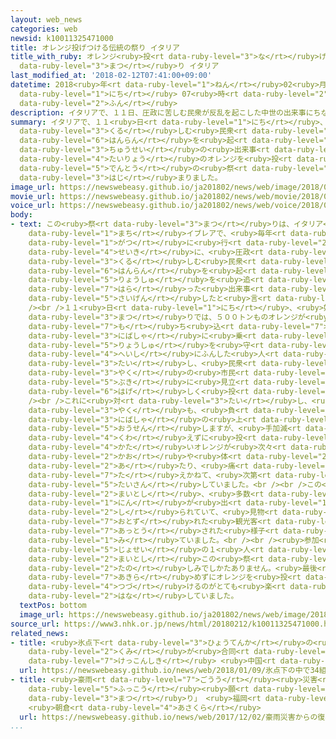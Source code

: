 ```yaml
---
layout: web_news
categories: web
newsid: k10011325471000
title: オレンジ投げつける伝統の祭り イタリア
title_with_ruby: オレンジ<ruby>投<rt data-ruby-level="3">な</rt></ruby>げつける<ruby>伝統<rt data-ruby-level="5">でんとう</rt></ruby>の<ruby>祭<rt
  data-ruby-level="3">まつ</rt></ruby>り イタリア
last_modified_at: '2018-02-12T07:41:00+09:00'
datetime: 2018<ruby>年<rt data-ruby-level="1">ねん</rt></ruby>02<ruby>月<rt data-ruby-level="1">がつ</rt></ruby>12<ruby>日<rt
  data-ruby-level="1">にち</rt></ruby> 07<ruby>時<rt data-ruby-level="2">じ</rt></ruby>41<ruby>分<rt
  data-ruby-level="2">ふん</rt></ruby>
description: イタリアで、１１日、圧政に苦しむ民衆が反乱を起こした中世の出来事にちなんで、大量のオレンジを投げつける伝統の祭りが始まりました。
summary: イタリアで、１１<ruby>日<rt data-ruby-level="1">にち</rt></ruby>、<ruby>圧政<rt data-ruby-level="5">あっせい</rt></ruby>に<ruby>苦<rt
  data-ruby-level="3">くる</rt></ruby>しむ<ruby>民衆<rt data-ruby-level="6">みんしゅう</rt></ruby>が<ruby>反乱<rt
  data-ruby-level="6">はんらん</rt></ruby>を<ruby>起<rt data-ruby-level="3">お</rt></ruby>こした<ruby>中世<rt
  data-ruby-level="3">ちゅうせい</rt></ruby>の<ruby>出来事<rt data-ruby-level="3">できごと</rt></ruby>にちなんで、<ruby>大量<rt
  data-ruby-level="4">たいりょう</rt></ruby>のオレンジを<ruby>投<rt data-ruby-level="3">な</rt></ruby>げつける<ruby>伝統<rt
  data-ruby-level="5">でんとう</rt></ruby>の<ruby>祭<rt data-ruby-level="3">まつ</rt></ruby>りが<ruby>始<rt
  data-ruby-level="3">はじ</rt></ruby>まりました。
image_url: https://newswebeasy.github.io/ja201802/news/web/image/2018/02/12/K10011325471_1802120854_1802120857_01_02.jpg
movie_url: https://newswebeasy.github.io/ja201802/news/web/movie/2018/02/12/k10011325471_201802121351_201802121352.mp4
voice_url: https://newswebeasy.github.io/ja201802/news/web/voice/2018/02/12/k10011325471_201802121351_201802121352.mp3
body:
- text: この<ruby>祭<rt data-ruby-level="3">まつ</rt></ruby>りは、イタリア<ruby>北部<rt data-ruby-level="3">ほくぶ</rt></ruby>の<ruby>町<rt
    data-ruby-level="1">まち</rt></ruby>イブレアで、<ruby>毎年<rt data-ruby-level="2">まいとし</rt></ruby>２<ruby>月<rt
    data-ruby-level="1">がつ</rt></ruby>に<ruby>行<rt data-ruby-level="2">おこな</rt></ruby>われているもので、１２<ruby>世紀<rt
    data-ruby-level="4">せいき</rt></ruby>に、<ruby>圧政<rt data-ruby-level="5">あっせい</rt></ruby>に<ruby>苦<rt
    data-ruby-level="3">くる</rt></ruby>しむ<ruby>民衆<rt data-ruby-level="6">みんしゅう</rt></ruby>が<ruby>反乱<rt
    data-ruby-level="6">はんらん</rt></ruby>を<ruby>起<rt data-ruby-level="3">お</rt></ruby>こして、<ruby>領主<rt
    data-ruby-level="5">りょうしゅ</rt></ruby>を<ruby>追<rt data-ruby-level="7">お</rt></ruby>い<ruby>払<rt
    data-ruby-level="7">はら</rt></ruby>った<ruby>出来事<rt data-ruby-level="3">できごと</rt></ruby>を<ruby>再現<rt
    data-ruby-level="5">さいげん</rt></ruby>したと<ruby>言<rt data-ruby-level="2">い</rt></ruby>われています。<br
    /><br />１１<ruby>日<rt data-ruby-level="1">にち</rt></ruby>、<ruby>始<rt data-ruby-level="3">はじ</rt></ruby>まった<ruby>祭<rt
    data-ruby-level="3">まつ</rt></ruby>りでは、５００トンものオレンジが<ruby>広場<rt data-ruby-level="2">ひろば</rt></ruby>に<ruby>持<rt
    data-ruby-level="7">も</rt></ruby>ち<ruby>込<rt data-ruby-level="7">こ</rt></ruby>まれ、<ruby>荷馬車<rt
    data-ruby-level="3">にばしゃ</rt></ruby>に<ruby>乗<rt data-ruby-level="3">の</rt></ruby>った、<ruby>領主<rt
    data-ruby-level="5">りょうしゅ</rt></ruby>を<ruby>守<rt data-ruby-level="3">まも</rt></ruby>る<ruby>兵士<rt
    data-ruby-level="4">へいし</rt></ruby>にふんした<ruby>人<rt data-ruby-level="1">ひと</rt></ruby>たちに<ruby>対<rt
    data-ruby-level="3">たい</rt></ruby>し、<ruby>民衆<rt data-ruby-level="6">みんしゅう</rt></ruby><ruby>役<rt
    data-ruby-level="3">やく</rt></ruby>の<ruby>市民<rt data-ruby-level="4">しみん</rt></ruby>が、<ruby>武器<rt
    data-ruby-level="5">ぶき</rt></ruby>に<ruby>見立<rt data-ruby-level="1">みた</rt></ruby>てたオレンジを<ruby>激<rt
    data-ruby-level="6">はげ</rt></ruby>しく<ruby>投<rt data-ruby-level="3">な</rt></ruby>げつけていきました。<br
    /><br />これに<ruby>対<rt data-ruby-level="3">たい</rt></ruby>し、<ruby>兵士<rt data-ruby-level="4">へいし</rt></ruby><ruby>役<rt
    data-ruby-level="3">やく</rt></ruby>も、<ruby>負<rt data-ruby-level="3">ま</rt></ruby>けじと<ruby>荷馬車<rt
    data-ruby-level="3">にばしゃ</rt></ruby>の<ruby>上<rt data-ruby-level="1">うえ</rt></ruby>から<ruby>応戦<rt
    data-ruby-level="5">おうせん</rt></ruby>しますが、<ruby>手加減<rt data-ruby-level="5">てかげん</rt></ruby>を<ruby>加<rt
    data-ruby-level="4">くわ</rt></ruby>えずに<ruby>投<rt data-ruby-level="3">な</rt></ruby>げつけられる<ruby>固<rt
    data-ruby-level="4">かた</rt></ruby>いオレンジが<ruby>次々<rt data-ruby-level="3">つぎつぎ</rt></ruby>に<ruby>顔<rt
    data-ruby-level="2">かお</rt></ruby>や<ruby>体<rt data-ruby-level="2">からだ</rt></ruby>に<ruby>当<rt
    data-ruby-level="2">あ</rt></ruby>たり、<ruby>痛<rt data-ruby-level="6">いた</rt></ruby>さに<ruby>耐<rt
    data-ruby-level="7">た</rt></ruby>えかねて、<ruby>次第<rt data-ruby-level="7">しだい</rt></ruby>に<ruby>退散<rt
    data-ruby-level="5">たいさん</rt></ruby>していました。<br /><br />この<ruby>祭<rt data-ruby-level="3">まつ</rt></ruby>りは、<ruby>毎年<rt
    data-ruby-level="2">まいとし</rt></ruby>、<ruby>多数<rt data-ruby-level="2">たすう</rt></ruby>のけが<ruby>人<rt
    data-ruby-level="1">にん</rt></ruby>が<ruby>出<rt data-ruby-level="1">で</rt></ruby>ることでも<ruby>知<rt
    data-ruby-level="2">し</rt></ruby>られていて、<ruby>見物<rt data-ruby-level="3">けんぶつ</rt></ruby>に<ruby>訪<rt
    data-ruby-level="7">おとず</rt></ruby>れた<ruby>観光客<rt data-ruby-level="4">かんこうきゃく</rt></ruby>らは<ruby>圧倒<rt
    data-ruby-level="7">あっとう</rt></ruby>された<ruby>様子<rt data-ruby-level="3">ようす</rt></ruby>で<ruby>見<rt
    data-ruby-level="1">み</rt></ruby>ていました。<br /><br /><ruby>参加<rt data-ruby-level="4">さんか</rt></ruby>した<ruby>女性<rt
    data-ruby-level="5">じょせい</rt></ruby>の１<ruby>人<rt data-ruby-level="1">にん</rt></ruby>は、「<ruby>毎年<rt
    data-ruby-level="2">まいとし</rt></ruby>この<ruby>祭<rt data-ruby-level="3">まつ</rt></ruby>りが<ruby>楽<rt
    data-ruby-level="2">たの</rt></ruby>しみでしかたありません。<ruby>最後<rt data-ruby-level="4">さいご</rt></ruby>まで<ruby>諦<rt
    data-ruby-level="7">あきら</rt></ruby>めずにオレンジを<ruby>投<rt data-ruby-level="4">な</rt></ruby>げ<ruby>続<rt
    data-ruby-level="4">つづ</rt></ruby>けるのがとても<ruby>楽<rt data-ruby-level="2">たの</rt></ruby>しいです」と<ruby>話<rt
    data-ruby-level="2">はな</rt></ruby>していました。
  textPos: bottom
  image_url: https://newswebeasy.github.io/ja201802/news/web/image/2018/02/12/K10011325471_1802121351_1802121352_01_04.jpg
source_url: https://www3.nhk.or.jp/news/html/20180212/k10011325471000.html
related_news:
- title: <ruby>氷点下<rt data-ruby-level="3">ひょうてんか</rt></ruby>の<ruby>中<rt data-ruby-level="1">なか</rt></ruby>で34<ruby>組<rt
    data-ruby-level="2">くみ</rt></ruby>が<ruby>合同<rt data-ruby-level="2">ごうどう</rt></ruby><ruby>結婚式<rt
    data-ruby-level="7">けっこんしき</rt></ruby> <ruby>中国<rt data-ruby-level="2">ちゅうごく</rt></ruby>
  url: https://newswebeasy.github.io/news/web/2018/01/09/氷点下の中で34組が合同結婚式-中国
- title: <ruby>豪雨<rt data-ruby-level="7">ごうう</rt></ruby><ruby>災害<rt data-ruby-level="5">さいがい</rt></ruby>からの<ruby>復興<rt
    data-ruby-level="5">ふっこう</rt></ruby><ruby>願<rt data-ruby-level="4">ねが</rt></ruby>い「おしろい<ruby>祭<rt
    data-ruby-level="3">まつ</rt></ruby>り」 <ruby>福岡<rt data-ruby-level="7">ふくおか</rt></ruby>
    <ruby>朝倉<rt data-ruby-level="4">あさくら</rt></ruby>
  url: https://newswebeasy.github.io/news/web/2017/12/02/豪雨災害からの復興願いおしろい祭り-福岡-朝倉
...
```

